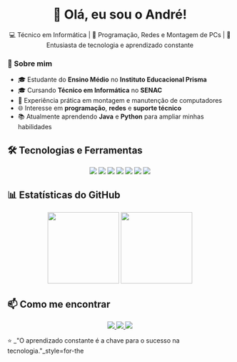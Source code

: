 <h1 align="center">👋 Olá, eu sou o André!</h1>


<p align="center">
💻 Técnico em Informática | 📌 Programação, Redes e Montagem de PCs | 🚀 Entusiasta de tecnologia e aprendizado constante
</p>

### 📖 Sobre mim
- 🎓 Estudante do **Ensino Médio** no **Instituto Educacional Prisma**
- 🎓 Cursando **Técnico em Informática** no **SENAC**
- 🔧 Experiência prática em montagem e manutenção de computadores
- 🌐 Interesse em **programação**, **redes** e **suporte técnico**
- 📚 Atualmente aprendendo **Java** e **Python** para ampliar minhas habilidades


## 🛠️ Tecnologias e Ferramentas
<p align="center">
  <img src="https://img.shields.io/badge/HTML5-E34F26?style=for-the-badge&logo=html5&logoColor=white" />
  <img src="https://img.shields.io/badge/CSS3-1572B6?style=for-the-badge&logo=css3&logoColor=white" />
  <img src="https://img.shields.io/badge/Java-007396?style=for-the-badge&logo=java&logoColor=white" />
  <img src="https://img.shields.io/badge/Python-3776AB?style=for-the-badge&logo=python&logoColor=white" />
  <img src="https://img.shields.io/badge/Linux-FCC624?style=for-the-badge&logo=linux&logoColor=black" />
  <img src="https://img.shields.io/badge/Windows-0078D6?style=for-the-badge&logo=windows&logoColor=white" />
  <img src="https://img.shields.io/badge/Git-F05032?style=for-the-badge&logo=git&logoColor=white" />
</p>


## 📊 Estatísticas do GitHub
<p align="center">
  <img height="160em" src="https://github-readme-stats.vercel.app/api?username=AndreNorte7&show_icons=true&theme=tokyonight&count_private=true" />
  <img height="160em" src="https://github-readme-stats.vercel.app/api/top-langs/?username=AndreNorte7&layout=compact&theme=tokyonight" />
</p>


## 📫 Como me encontrar
<p align="center">
  <a href="mailto:herrydenger92@gmail.com">
    <img src="https://img.shields.io/badge/Email-herrydenger92%40gmail.com-red?style=for-the-badge&logo=gmail&logoColor=white" />
  </a>
  <a href="https://linkedin.com">
    <img src="https://img.shields.io/badge/LinkedIn-Perfil-blue?style=for-the-badge&logo=linkedin&logoColor=white" />
  </a>
  <a href="https://github.com/AndreNorte7">
    <img src="https://img.shields.io/badge/GitHub-AndreNorte7-black?style=for-the-badge&logo=github&logoColor=white" />
  </a>
</p>


⭐ _"O aprendizado constante é a chave para o sucesso na tecnologia."_style=for-the
